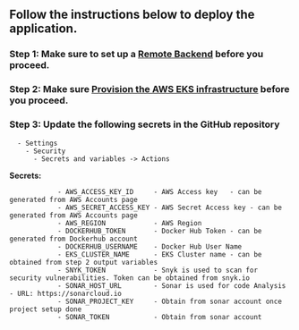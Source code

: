 ## Follow the instructions below to deploy the application.

 ### Step 1: Make sure to set up a [Remote Backend](/infra_as_code/1.aws_ias_rb-s3-db/README.md) before you proceed.

 ### Step 2: Make sure [Provision the AWS EKS infrastructure](infra_as_code/2.aws_eks_ias/README.md) before you proceed.   

 ### Step 3: Update the following secrets in the GitHub repository
  
      - Settings 
        - Security 
          - Secrets and variables -> Actions 
  

  **Secrets:**
````
            - AWS_ACCESS_KEY_ID     - AWS Access key   - can be generated from AWS Accounts page              
            - AWS_SECRET_ACCESS_KEY - AWS Secret Access key - can be generated from AWS Accounts page              
            - AWS_REGION            - AWS Region 
            - DOCKERHUB_TOKEN       - Docker Hub Token - can be generated from Dockerhub account
            - DOCKERHUB_USERNAME    - Docker Hub User Name            
            - EKS_CLUSTER_NAME      - EKS Cluster name - can be obtained from step 2 output variables
            - SNYK_TOKEN            - Snyk is used to scan for security vulnerabilities. Token can be obtained from snyk.io
            - SONAR_HOST_URL        - Sonar is used for code Analysis - URL: https://sonarcloud.io
            - SONAR_PROJECT_KEY     - Obtain from sonar account once project setup done
            - SONAR_TOKEN           - Obtain from sonar account 
````

 

